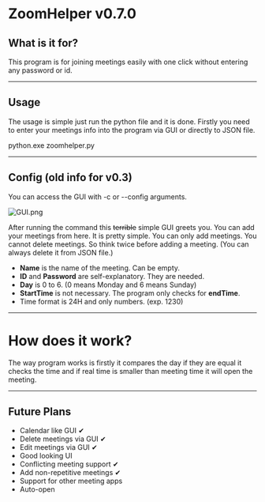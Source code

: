 # ZoomHelper v0.7.0

## What is it for?

This program is for joining meetings easily with one click without entering any password or id.

---
## Usage
The usage is simple just run the python file and it is done. Firstly you need to enter your meetings info into the program via GUI or directly to JSON file.

python.exe zoomhelper.py

---
## Config (old info for v0.3)
You can access the GUI with -c or --config arguments.

![GUI.png](https://user-images.githubusercontent.com/72021576/136834720-d2964001-6228-4d82-af5c-c0d59a3aa8f0.png)

After running the command this ~~terrible~~ simple GUI greets you. You can add your meetings from here. It is pretty simple. You can only add meetings. You cannot delete meetings. So think twice before adding a meeting. (You can always delete it from JSON file.)

* **Name** is the name of the meeting. Can be empty.
* **ID** and **Password** are self-explanatory. They are needed.
* **Day** is 0 to 6. (0 means Monday and 6 means Sunday)
* **StartTime** is not necessary. The program only checks for **endTime**.
* Time format is 24H and only numbers. (exp. 1230)

---
# How does it work?
The way program works is firstly it compares the day if they are equal it checks the time and if real time is smaller than meeting time it will open the meeting.

---
## Future Plans
* Calendar like GUI ✔
* Delete meetings via GUI ✔
* Edit meetings via GUI ✔
* Good looking UI
* Conflicting meeting support ✔
* Add non-repetitive meetings ✔
* Support for other meeting apps
* Auto-open
